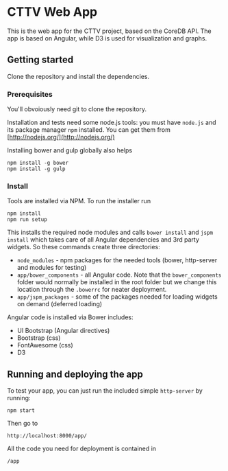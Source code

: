 # CTTV Web App

This is the web app for the CTTV project, based on the CoreDB API.
The app is based on Angular, while D3 is used for visualization and graphs.


## Getting started
Clone the repository and install the dependencies.


### Prerequisites
You'll obvoiously need git to clone the repository.

Installation and tests need some node.js tools:
you must have `node.js` and its package manager `npm` installed.  You can get them from [http://nodejs.org/](http://nodejs.org/)

Installing bower and gulp globally also helps
```
npm install -g bower
npm install -g gulp
```

### Install
Tools are installed via NPM. To run the installer run
```
npm install
npm run setup
```

This installs the required node modules and calls `bower install`  and `jspm install` which takes care of all Angular dependencies and 3rd party widgets.
So these commands create three directories:
* `node_modules` - npm packages for the needed tools (bower, http-server and modules for testing)
* `app/bower_components` - all Angular code. Note that the `bower_components` folder would normally be installed in the root folder but we change this location through the `.bowerrc` for neater deployment.
* `app/jspm_packages` - some of the packages needed for loading widgets on demand (deferred loading)

Angular code is installed via Bower includes:
* UI Bootstrap (Angular directives)
* Bootstrap (css)
* FontAwesome (css)
* D3

## Running and deploying the app
To test your app, you can just run the included simple `http-server` by running:
```
npm start
```
Then go to
```
http://localhost:8000/app/
```

All the code you need for deployment is contained in
```
/app
```
